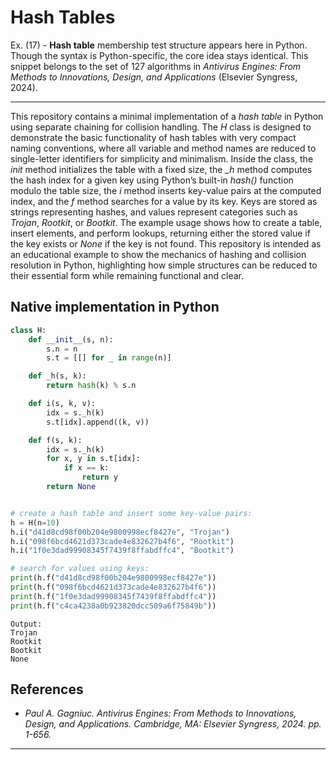 # Hash Tables

Ex. (17) - <strong>Hash table</strong> membership test structure appears here in Python. Though the syntax is Python-specific, the core idea stays identical. This snippet belongs to the set of 127 algorithms in <i>Antivirus Engines: From Methods to Innovations, Design, and Applications
</i> (Elsevier Syngress, 2024).

***

This repository contains a minimal implementation of a <i>hash table</i> in Python using separate chaining for collision handling. The <i>H</i> class is designed to demonstrate the basic functionality of hash tables with very compact naming conventions, where all variable and method names are reduced to single-letter identifiers for simplicity and minimalism. Inside the class, the <i>init</i> method initializes the table with a fixed size, the <i>_h</i> method computes the hash index for a given key using Python’s built-in <i>hash()</i> function modulo the table size, the <i>i</i> method inserts key-value pairs at the computed index, and the <i>f</i> method searches for a value by its key. Keys are stored as strings representing hashes, and values represent categories such as <i>Trojan</i>, <i>Rootkit</i>, or <i>Bootkit</i>. The example usage shows how to create a table, insert elements, and perform lookups, returning either the stored value if the key exists or <i>None</i> if the key is not found. This repository is intended as an educational example to show the mechanics of hashing and collision resolution in Python, highlighting how simple structures can be reduced to their essential form while remaining functional and clear.

## Native implementation in Python

```python
class H:
    def __init__(s, n):
        s.n = n
        s.t = [[] for _ in range(n)]

    def _h(s, k):
        return hash(k) % s.n

    def i(s, k, v):
        idx = s._h(k)
        s.t[idx].append((k, v))

    def f(s, k):
        idx = s._h(k)
        for x, y in s.t[idx]:
            if x == k:
                return y
        return None


# create a hash table and insert some key-value pairs:
h = H(n=10)
h.i("d41d8cd98f00b204e9800998ecf8427e", "Trojan")
h.i("098f6bcd4621d373cade4e832627b4f6", "Rootkit")
h.i("1f0e3dad99908345f7439f8ffabdffc4", "Bootkit")

# search for values using keys:
print(h.f("d41d8cd98f00b204e9800998ecf8427e"))
print(h.f("098f6bcd4621d373cade4e832627b4f6"))
print(h.f("1f0e3dad99908345f7439f8ffabdffc4"))
print(h.f("c4ca4238a0b923820dcc509a6f75849b"))
``` 

```text
Output:
Trojan
Rootkit
Bootkit
None
```

## References

- <i>Paul A. Gagniuc. Antivirus Engines: From Methods to Innovations, Design, and Applications. Cambridge, MA: Elsevier Syngress, 2024. pp. 1-656.</i>

***

